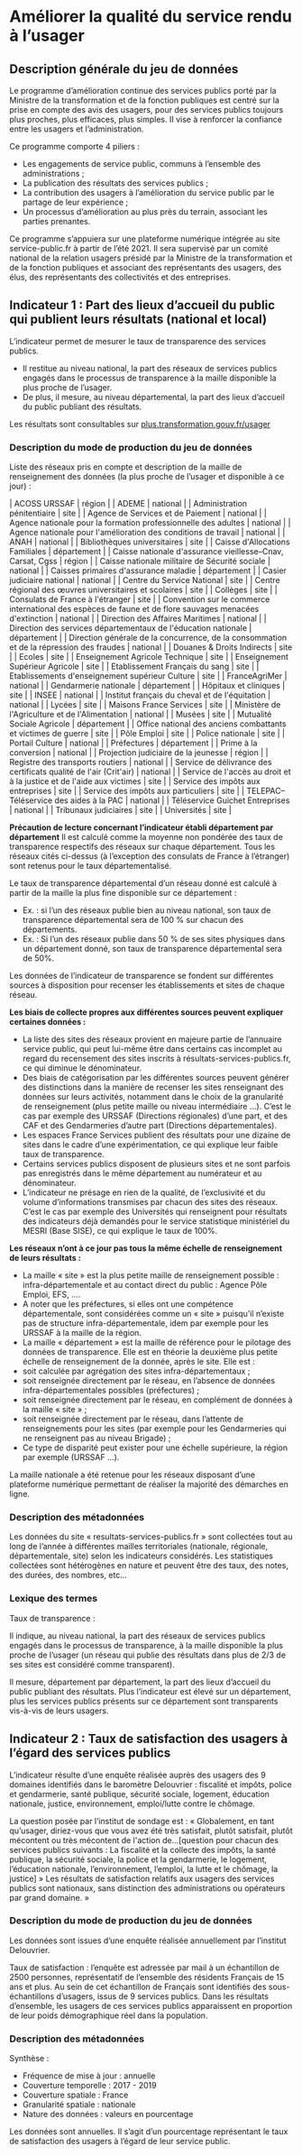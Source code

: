 # Améliorer la qualité du service rendu à l’usager
## Description générale du jeu de données 
Le programme d’amélioration continue des services publics porté par la Ministre de la transformation et de la fonction publiques est centré sur la prise en compte des avis des usagers, pour des services publics toujours plus proches, plus efficaces, plus simples. II vise à renforcer la confiance entre les usagers et l’administration.

Ce programme comporte 4 piliers :
-	Les engagements de service public, communs à l’ensemble des administrations ;
-	La publication des résultats des services publics ;
-	La contribution des usagers à l’amélioration du service public par le partage de leur expérience ;
-	Un processus d’amélioration au plus près du terrain, associant les parties prenantes.

Ce programme s’appuiera sur une plateforme numérique intégrée au site service-public.fr à partir de l’été 2021. Il sera supervisé par un comité national de la relation usagers présidé par la Ministre de la transformation et de la fonction publiques et associant des représentants des usagers, des élus, des représentants des collectivités et des entreprises. 

## Indicateur 1 : Part des lieux d’accueil du public qui publient leurs résultats (national et local)
L’indicateur permet de mesurer le taux de transparence des services publics. 
-	Il restitue au niveau national, la part des réseaux de services publics engagés dans le processus de transparence à la maille disponible la plus proche de l’usager. 
-	De plus, il mesure, au niveau départemental, la part des lieux d’accueil du public publiant des résultats. 

Les résultats sont consultables sur [plus.transformation.gouv.fr/usager](https://www.plus.transformation.gouv.fr/usager)

### Description du mode de production du jeu de données
Liste des réseaux pris en compte et description de la maille de renseignement des données (la plus proche de l’usager et disponible à ce jour) :

|     ACOSS URSSAF                                                                                                  |     région         |
|     ADEME                                                                                                         |     national       |
|     Administration pénitentiaire                                                                                  |     site           |
|     Agence de Services et de Paiement                                                                             |     national       |
|     Agence nationale pour la formation professionnelle des   adultes                                              |     national       |
|     Agence nationale pour l'amélioration des conditions de   travail                                              |     national       |
|     ANAH                                                                                                          |     national       |
|     Bibliothèques universitaires                                                                                  |     site           |
|     Caisse d'Allocations Familiales                                                                               |     département    |
|     Caisse nationale d'assurance vieillesse–Cnav, Carsat, Cgss                                                    |     région         |
|     Caisse nationale militaire de Sécurité sociale                                                                |     national       |
|     Caisses primaires d'assurance maladie                                                                         |     département    |
|     Casier judiciaire national                                                                                    |     national       |
|     Centre du Service National                                                                                    |     site           |
|     Centre régional des œuvres universitaires et scolaires                                                        |     site           |
|     Collèges                                                                                                      |     site           |
|     Consulats de France à l'étranger                                                                              |     site           |
|     Convention sur le commerce international des espèces de   faune et de flore sauvages menacées d'extinction    |     national       |
|     Direction des Affaires Maritimes                                                                              |     national       |
|     Direction des services départementaux de l'éducation   nationale                                              |     département    |
|     Direction générale de la concurrence, de la   consommation et de la répression des fraudes                    |     national       |
|     Douanes & Droits Indirects                                                                                    |     site           |
|     Ecoles                                                                                                        |     site           |
|     Enseignement Agricole Technique                                                                               |     site           |
|     Enseignement Supérieur Agricole                                                                               |     site           |
|     Etablissement Français du sang                                                                                |     site           |
|     Etablissements d'enseignement supérieur Culture                                                               |     site           |
|     FranceAgriMer                                                                                                 |     national       |
|     Gendarmerie nationale                                                                                         |     département    |
|     Hôpitaux et cliniques                                                                                         |     site           |
|     INSEE                                                                                                         |     national       |
|     Institut français du cheval et de l'équitation                                                                |     national       |
|     Lycées                                                                                                        |     site           |
|     Maisons France Services                                                                                       |     site           |
|     Ministère de l'Agriculture et de l'Alimentation                                                               |     national       |
|     Musées                                                                                                        |     site           |
|     Mutualité Sociale Agricole                                                                                    |     département    |
|     Office national des anciens combattants et victimes de   guerre                                               |     site           |
|     Pôle Emploi                                                                                                   |     site           |
|     Police nationale                                                                                              |     site           |
|     Portail Culture                                                                                               |     national       |
|     Préfectures                                                                                                   |     département    |
|     Prime à la conversion                                                                                         |     national       |
|     Projection judiciaire de la jeunesse                                                                          |     région         |
|     Registre des transports routiers                                                                              |     national       |
|     Service de délivrance des certificats qualité de l'air   (Crit'air)                                           |     national       |
|     Service de l'accès au droit et à la justice et de   l'aide aux victimes                                       |     site           |
|     Service des impôts aux entreprises                                                                            |     site           |
|     Service des impôts aux particuliers                                                                           |     site           |
|     TELEPAC–Téléservice des aides à la PAC                                                                        |     national       |
|     Téléservice Guichet Entreprises                                                                               |     national       |
|     Tribunaux judiciaires                                                                                         |     site           |
|     Universités                                                                                                   |     site           |

**Précaution de lecture concernant l’indicateur établi département par département**
Il est calculé comme la moyenne non pondérée des taux de transparence respectifs des réseaux sur chaque département. Tous les réseaux cités ci-dessus (à l’exception des consulats de France à l’étranger) sont retenus pour le taux départementalisé. 

Le taux de transparence départemental d’un réseau donné est calculé à partir de la maille la plus fine disponible sur ce département : 
-	Ex. : si l’un des réseaux publie bien au niveau national, son taux de transparence départemental sera de 100 % sur chacun des départements. 
-	Ex. : Si l’un des réseaux publie dans 50 % de ses sites physiques dans un département donné, son taux de transparence départemental sera de 50%.

Les données de l’indicateur de transparence se fondent sur différentes sources à disposition pour recenser les établissements et sites de chaque réseau.

**Les biais de collecte propres aux différentes sources peuvent expliquer certaines données :**

-	La liste des sites des réseaux provient en majeure partie de l’annuaire service public, qui peut lui-même être dans certains cas incomplet au regard du recensement des sites inscrits à résultats-services-publics.fr, ce qui diminue le dénominateur. 
-	Des biais de catégorisation par les différentes sources peuvent générer des distinctions dans la manière de recenser les sites renseignant des données sur leurs activités, notamment dans le choix de la granularité de renseignement (plus petite maille ou niveau intermédiaire …). C’est le cas par exemple des URSSAF (Directions régionales) d’une part, et des CAF et des Gendarmeries d’autre part (Directions départementales).
-	Les espaces France Services publient des résultats pour une dizaine de sites dans le cadre d’une expérimentation, ce qui explique leur faible taux de transparence.
-	Certains services publics disposent de plusieurs sites et ne sont parfois pas enregistrés dans le même département au numérateur et au dénominateur. 
-	L’indicateur ne présage en rien de la qualité, de l’exclusivité et du volume d’informations transmises par chacun des sites des réseaux. C’est le cas par exemple des Universités qui renseignent pour résultats des indicateurs déjà demandés pour le service statistique ministériel du MESRI (Base SISE), ce qui explique le taux de 100%.

**Les réseaux n’ont à ce jour pas tous la même échelle de renseignement de leurs résultats :**

-	La maille « site » est la plus petite maille de renseignement possible : infra-départementale et au contact direct du public : Agence Pôle Emploi, EFS, ….
-	A noter que les préfectures, si elles ont une compétence départementale, sont considérées comme un « site » puisqu’il n’existe pas de structure infra-départementale, idem par exemple pour les URSSAF à la maille de la région.
-	La maille « département » est la maille de référence pour le pilotage des données de transparence. Elle est en théorie la deuxième plus petite échelle de renseignement de la donnée, après le site. Elle est : 
-	soit calculée par agrégation des sites infra-départementaux ;
-	soit renseignée directement par le réseau, en l’absence de données infra-départementales possibles (préfectures) ;
-	soit renseignée directement par le réseau, en complément de données à la maille « site » ;
-	soit renseignée directement par le réseau, dans l’attente de renseignements pour les sites (par exemple pour les Gendarmeries qui ne renseignent pas au niveau Brigade) ;
-	Ce type de disparité peut exister pour une échelle supérieure, la région par exemple (URSSAF …).

La maille nationale a été retenue pour les réseaux disposant d’une plateforme numérique permettant de réaliser la majorité des démarches en ligne.

### Description des métadonnées 

Les données du site « resultats-services-publics.fr » sont collectées tout au long de l’année à différentes mailles territoriales (nationale, régionale, départementale, site) selon les indicateurs considérés. Les statistiques collectées sont hétérogènes en nature et peuvent être des taux, des notes, des durées, des nombres, etc… 

### Lexique des termes 

Taux de transparence : 

Il indique, au niveau national, la part des réseaux de services publics engagés dans le processus de transparence, à la maille disponible la plus proche de l’usager (un réseau qui publie des résultats dans plus de 2/3 de ses sites est considéré comme transparent). 

Il mesure, département par département, la part des lieux d’accueil du public publiant des résultats. Plus l’indicateur est élevé sur un département, plus les services publics présents sur ce département sont transparents vis-à-vis de leurs usagers.

## Indicateur 2 : Taux de satisfaction des usagers à l’égard des services publics
L’indicateur résulte d’une enquête réalisée auprès des usagers des 9 domaines identifiés dans le baromètre Delouvrier : fiscalité et impôts, police et gendarmerie, santé publique, sécurité sociale, logement, éducation nationale, justice, environnement, emploi/lutte contre le chômage.

La question posée par l’institut de sondage est :
« Globalement, en tant qu’usager, diriez-vous que vous avez été très satisfait, plutôt satisfait, plutôt mécontent ou très mécontent de l'action de…[question pour chacun des services publics suivants : La fiscalité et la collecte des impôts, la santé publique, la sécurité sociale, la police et la gendarmerie, le logement, l’éducation nationale, l’environnement, l’emploi, la lutte et le chômage, la justice] »
Les résultats de satisfaction relatifs aux usagers des services publics sont nationaux, sans distinction des administrations ou opérateurs par grand domaine. »

### Description du mode de production du jeu de données

Les données sont issues d’une enquête réalisée annuellement par l’institut Delouvrier.

Taux de satisfaction : l’enquête est adressée par mail à un échantillon de 2500 personnes, représentatif de l’ensemble des résidents Français de 15 ans et plus. Au sein de cet échantillon de Français sont identifiés des sous-échantillons d’usagers, issus de 9 services publics. Dans les résultats d’ensemble, les usagers de ces services publics apparaissent en proportion de leur poids démographique réel dans la population.

### Description des métadonnées
 
Synthèse : 
-	Fréquence de mise à jour : annuelle
-	Couverture temporelle : 2017 - 2019 
-	Couverture spatiale : France
-	Granularité spatiale : nationale
-	Nature des données : valeurs en pourcentage

Les données sont annuelles. Il s’agit d’un pourcentage représentant le taux de satisfaction des usagers à l’égard de leur service public. 